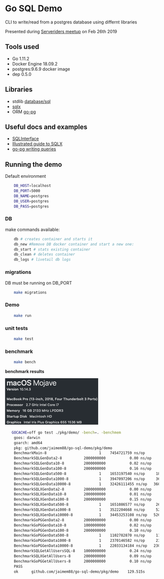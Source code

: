 # Go SQL Demo

CLI to write/read from a postgres database using differnt libraries

Presented during [Serveriders meetup](https://www.meetup.com/serversiders/) on Feb 26th 2019

## Tools used

- Go 1.11.2 
- Docker Engine 18.09.2
- postgres:9.6.9 docker image
- dep 0.5.0

## Libraries

- stdlib [database/sql](https://golang.org/pkg/database/sql/) 
- [sqlx](https://github.com/jmoiron/sqlx)
- ORM [go-pg](https://github.com/go-pg/pg)

## Useful docs and examples
- [SQLInterface](https://github.com/golang/go/wiki/SQLInterface)
- [Illustrated guide to SQLX](http://jmoiron.github.io/sqlx/)
- [go-pg writing queries](https://github.com/go-pg/pg/wiki/Writing-Queries)


## Running the demo

Default environment 

```sh
    DB_HOST=localhost
    DB_PORT=5000
    DB_NAME=postgres
    DB_USER=postgres
    DB_PASS=postgres
```

### DB

make commands available:

```sh
    db # creates container and starts it
    db_new #Remove DB docker container and start a new one:
    db_start # stats existing container
    db_clean # deletes container
    db_logs # livetail db logs
```

### migrations

DB must be running on DB_PORT

```sh
    make migrations
```

### Demo

```sh
    make run
```

### unit tests

```sh
    make test
```

### benchmark

```sh
    make bench
```

**benchmark results**

![macspec.png](macspec.png)

```sh
   GOCACHE=off go test ./pkg/demo/ -bench=. -benchmem
    goos: darwin
    goarch: amd64
    pkg: github.com/jaimem88/go-sql-demo/pkg/demo
    BenchmarkMain-8                	       1	7454721759 ns/op	   58736 B/op	     590 allocs/op
    BenchmarkSQLGenData2-8         	2000000000	         0.00 ns/op	       0 B/op	       0 allocs/op
    BenchmarkSQLGenData10-8        	2000000000	         0.02 ns/op	       0 B/op	       0 allocs/op
    BenchmarkSQLGenData100-8       	2000000000	         0.16 ns/op	       0 B/op	       0 allocs/op
    BenchmarkSQLGenData500-8       	       1	1653197540 ns/op	 1805320 B/op	   42005 allocs/op
    BenchmarkSQLGenData1000-8      	       1	3947097206 ns/op	 3609336 B/op	   84005 allocs/op
    BenchmarkSQLGenData10000-8     	       1	32426111455 ns/op	36097000 B/op	  840063 allocs/op
    BenchmarkSQLXGenData2-8        	2000000000	         0.00 ns/op	       0 B/op	       0 allocs/op
    BenchmarkSQLXGenData10-8       	2000000000	         0.01 ns/op	       0 B/op	       0 allocs/op
    BenchmarkSQLXGenData100-8      	2000000000	         0.15 ns/op	       0 B/op	       0 allocs/op
    BenchmarkSQLXGenData500-8      	       1	1651086577 ns/op	 2633320 B/op	   58005 allocs/op
    BenchmarkSQLXGenData1000-8     	       1	3522204668 ns/op	 5266928 B/op	  116013 allocs/op
    BenchmarkSQLXGenData10000-8    	       1	34453253108 ns/op	52660920 B/op	 1160087 allocs/op
    BenchmarkGoPGGenData2-8        	2000000000	         0.00 ns/op	       0 B/op	       0 allocs/op
    BenchmarkGoPGGenData10-8       	1000000000	         0.02 ns/op	       0 B/op	       0 allocs/op
    BenchmarkGoPGGenData100-8      	2000000000	         0.10 ns/op	       0 B/op	       0 allocs/op
    BenchmarkGoPGGenData500-8      	       1	1102782870 ns/op	 1153320 B/op	   25005 allocs/op
    BenchmarkGoPGGenData1000-8     	       1	2370146582 ns/op	 2305320 B/op	   50005 allocs/op
    BenchmarkGoPGGenData10000-8    	       1	22033134184 ns/op	23051880 B/op	  500045 allocs/op
    BenchmarkSQLGetAllUsersSQL-8   	1000000000	         0.24 ns/op	       0 B/op	       0 allocs/op
    BenchmarkSQLXGetAllUsers-8     	2000000000	         0.09 ns/op	       0 B/op	       0 allocs/op
    BenchmarkGoPGGetAllUsers-8     	2000000000	         0.10 ns/op	       0 B/op	       0 allocs/op
    PASS
    ok  	github.com/jaimem88/go-sql-demo/pkg/demo	129.515s 
```

